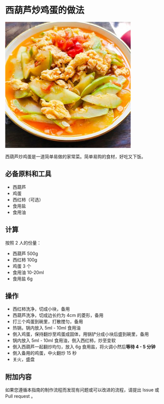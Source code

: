 # 西葫芦炒鸡蛋的做法

![西葫芦炒鸡蛋](./西葫芦炒鸡蛋.jpeg)

西葫芦炒鸡蛋是一道简单易做的家常菜。简单易购的食材，好吃又下饭。

## 必备原料和工具

- 西葫芦
- 鸡蛋
- 西红柿（可选）
- 食用盐
- 食用油

## 计算

按照 2 人的份量：

- 西葫芦 500g
- 西红柿 100g
- 鸡蛋 3 个
- 食用油 10-20ml
- 食用盐 6g

## 操作

- 西红柿洗净，切成小块，备用
- 西葫芦洗净，切成边长约为 4cm 的菱形，备用
- 打三个鸡蛋到碗里，打散搅匀，备用
- 热锅，锅内放入 5ml - 10ml 食用油
- 倒入鸡蛋，保持翻炒至鸡蛋成固体，用锅铲分成小块后盛到碗里，备用
- 锅内放入 5ml - 10ml 食用油，倒入西红柿，炒至变软
- 倒入西葫芦一起翻炒均匀，放入 6g 食用盐，将火调小然后**等待 4 - 5 分钟**
- 倒入备用的鸡蛋，中火翻炒 15 秒
- 关火，盛盘

## 附加内容

如果您遵循本指南的制作流程而发现有问题或可以改进的流程，请提出 Issue 或 Pull request 。
